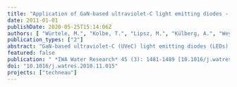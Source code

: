 ```yaml
---
title: "Application of GaN-based ultraviolet-C light emitting diodes - UV LEDs - for water disinfection"
date: 2011-01-01
publishDate: 2020-05-25T15:14:06Z
authors: [ "Würtele, M.", "Kolbe, T.", "Lipsz, M.", "Külberg, A.", "Weyers, M.", "Kneissl, M.", "Jekel, M." ]
publication_types: ["2"]
abstract: "GaN-based ultraviolet-C (UVeC) light emitting diodes (LEDs) are of great interest for water disinfection. They offer significant advantages compared to conventional mercury lamps due to their compact form factor, low power requirements, high efficiency, non-toxicity, and overall robustness. However, despite the significant progress in the performance of semiconductor based UV LEDs that has been achieved in recent years, these devices still suffer from low emission power and relatively short lifetimes. Even the best UV LEDs exhibit external quantum efficiencies of only 1e2%. The objective of this study was to investigate the suitability of GaN-based UV LEDs for water disinfection. The investigation included the evaluation of the performance characteristics of UV LEDs at different operating conditions as well as the design of a UV LED module in view of the requirements for water treatment applications. Bioanalytical testing was conducted using Bacillus subtilis spores as test organism and UV LED modules with emission wavelengths of 269 nm and 282 nm. The results demonstrate the functionality of the developed UV LED disinfection modules. GaN-based UV LEDs effectively inactivated B. subtilis spores during static and flow-through tests applying varying water qualities. The 269 nm LEDs reached a higher level of inactivation than the 282 nm LEDs for the same applied fluence. The lower inactivation achieved by the 282 nm LEDs was compensated by their higher photon flux. First flow-through tests indicate a linear correlation between inactivation and fluence, demonstrating a well designed flow-through reactor. With improved light output and reduced costs, GaN-based UV LEDs can provide a promising alternative for decentralised and mobile water disinfection systems."
featured: false
publication: " *IWA Water Research* 45 (3): 1481-1489 [10.1016/j.watres.2010.11.015](https://doi.org/10.1016/j.watres.2010.11.015)"
doi: "10.1016/j.watres.2010.11.015"
projects: ["techneau"]
---
```


